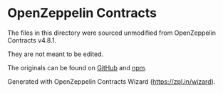 # OpenZeppelin Contracts

The files in this directory were sourced unmodified from OpenZeppelin Contracts v4.8.1.

They are not meant to be edited.

The originals can be found on [GitHub] and [npm].

[GitHub]: https://github.com/OpenZeppelin/openzeppelin-contracts/tree/v4.8.1
[npm]: https://www.npmjs.com/package/@openzeppelin/contracts/v/4.8.1

Generated with OpenZeppelin Contracts Wizard (https://zpl.in/wizard).
